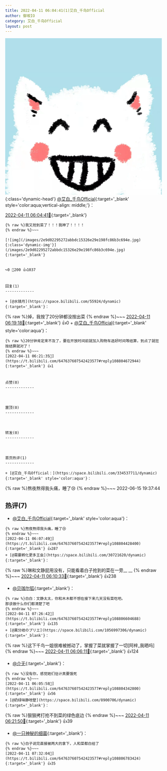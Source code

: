 ```yaml
---
title: 2022-04-11 06:04:41(1)艾白_千鸟Official
author: 御坂IO
category: 艾白_千鸟Official
layout: post
---
```


![img](/images/9ae8b9445fd0665cc014d9080156a45271be73c6.jpg){:class='dynamic-head'}
[@艾白_千鸟Official](https://space.bilibili.com/334537711/dynamic){:target='_blank' style='color:aqua;vertical-align: middle;'}：

[2022-04-11 06:04:41🔗](https://t.bilibili.com/647637607542423577){:target='_blank'}

~~~
{% raw %}我又抢到菜了！！！我神了！！！！
{% endraw %}~~~

[![img](/images/2e9d02295272abbdc15326e29e198fc86b3c694e.jpg){:class='dynamic-img'}](/images/2e9d02295272abbdc15326e29e198fc86b3c694e.jpg){:target='_blank'}


↪️0 💬200 👍1037


回复(1)
-------------

+ [@水镜月](https://space.bilibili.com/55924/dynamic){:target='_blank'}：
~~~
{% raw %}焯，我按了20分钟都没按出菜
{% endraw %}~~~
[2022-04-11 06:19:18🔗](https://t.bilibili.com/647637607542423577#reply108804581472){:target='_blank'} 👍0
    + [@艾白_千鸟Official](https://space.bilibili.com/334537711/dynamic){:target='_blank' style='color:aqua'}：
~~~
{% raw %}20分钟肯定来不及了，要在开放时间前就加入购物车选好时间等结算，到点了就狂按结算就对了！
{% endraw %}~~~
[2022-04-11 06:21:35🔗](https://t.bilibili.com/647637607542423577#reply108804672944){:target='_blank'} 👍1


点赞(0)
-------------



置顶(0)
-------------



转发(0)
-------------



首页热评(1)
-------------

+ [@艾白_千鸟Official：](https://space.bilibili.com/334537711/dynamic){:target='_blank' style='color:aqua'}：
~~~
{% raw %}熬夜熬得我头痛，睡了😢
{% endraw %}~~~
2022-06-15 19:37:44


热评(7)
-------------

+ [@艾白_千鸟Official](https://space.bilibili.com/334537711/dynamic){:target='_blank' style='color:aqua'}：
~~~
{% raw %}熬夜熬得我头痛，睡了😢
{% endraw %}~~~
[2022-04-11 06:07:49🔗](https://t.bilibili.com/647637607542423577#reply108804428400){:target='_blank'} 👍287
+ [@需要孵化更多王虫](https://space.bilibili.com/30721620/dynamic){:target='_blank'}：
~~~
{% raw %}琳和文静屁用没有，只能看着白子抢到的菜在一旁__ __
{% endraw %}~~~
[2022-04-11 06:10:33🔗](https://t.bilibili.com/647637607542423577#reply108804444016){:target='_blank'} 👍238
+ [@贝珈尔狐](https://space.bilibili.com/19069093/dynamic){:target='_blank'}：
~~~
{% raw %}白白：文静太太，你和木木都不想在接下来几天没有菜吃吧。
那该做什么你们都清楚了吧
{% endraw %}~~~
[2022-04-11 07:26:42🔗](https://t.bilibili.com/647637607542423577#reply108806604688){:target='_blank'} 👍135
+ [@異分岐のプリエ](https://space.bilibili.com/1056997306/dynamic){:target='_blank'}：
~~~
{% raw %}这下千鸟一姐很难被撼动了，掌握了菜就掌握了一切[阿梓_我晒吗]
{% endraw %}~~~
[2022-04-11 06:06:11🔗](https://t.bilibili.com/647637607542423577#reply108804419072){:target='_blank'} 👍124
+ [@介无](https://space.bilibili.com/12942189/dynamic){:target='_blank'}：
~~~
{% raw %}没有你，感觉她们估计真要饿死
{% endraw %}~~~
[2022-04-11 06:05:58🔗](https://t.bilibili.com/647637607542423577#reply108804342800){:target='_blank'} 👍56
+ [@奶绿味静吱壁](https://space.bilibili.com/8900706/dynamic){:target='_blank'}：
~~~
{% raw %}狠狠拷打抢不到菜的绿色底边
{% endraw %}~~~
[2022-04-11 06:21:50🔗](https://t.bilibili.com/647637607542423577#reply108804744864){:target='_blank'} 👍39
+ [@一只神秘的细菌](https://space.bilibili.com/11532943/dynamic){:target='_blank'}：
~~~
{% raw %}白子说完直接被两大的拿下，人和菜都白给了
{% endraw %}~~~
[2022-04-11 07:32:04🔗](https://t.bilibili.com/647637607542423577#reply108806783424){:target='_blank'} 👍35


